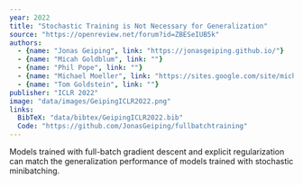 ```yaml
---
year: 2022
title: "Stochastic Training is Not Necessary for Generalization"
source: "https://openreview.net/forum?id=ZBESeIUB5k"
authors:
  - {name: "Jonas Geiping", link: "https://jonasgeiping.github.io/"}
  - {name: "Micah Goldblum", link: ""}
  - {name: "Phil Pope", link: ""}
  - {name: "Michael Moeller", link: "https://sites.google.com/site/michaelmoellermath"}
  - {name: "Tom Goldstein", link: ""}
publisher: "ICLR 2022"
image: "data/images/GeipingICLR2022.png"
links:
  BibTeX: "data/bibtex/GeipingICLR2022.bib"
  Code: "https://github.com/JonasGeiping/fullbatchtraining"
---
```

Models trained with full-batch gradient descent and explicit regularization can match the generalization performance of models trained with stochastic minibatching.
